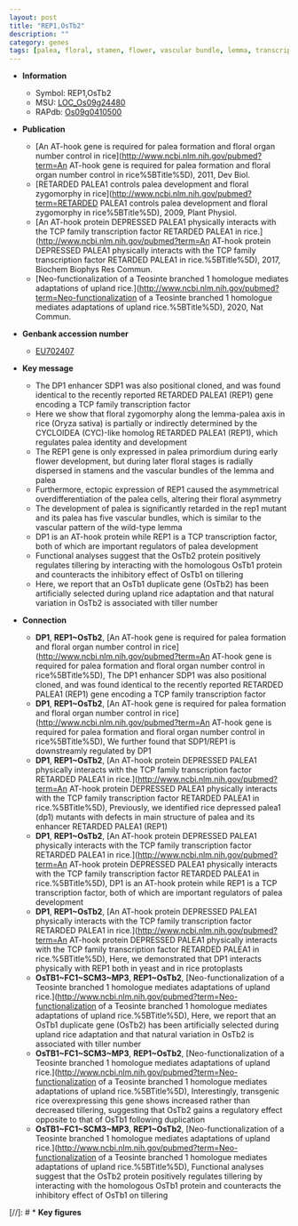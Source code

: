 ```yaml
---
layout: post
title: "REP1,OsTb2"
description: ""
category: genes
tags: [palea, floral, stamen, flower, vascular bundle, lemma, transcription factor, development, tillering, tiller, tiller number]
---
```


* **Information**  
    + Symbol: REP1,OsTb2  
    + MSU: [LOC_Os09g24480](http://rice.uga.edu/cgi-bin/ORF_infopage.cgi?orf=LOC_Os09g24480)  
    + RAPdb: [Os09g0410500](https://rapdb.dna.affrc.go.jp/locus/?name=Os09g0410500)  

* **Publication**  
    + [An AT-hook gene is required for palea formation and floral organ number control in rice](http://www.ncbi.nlm.nih.gov/pubmed?term=An AT-hook gene is required for palea formation and floral organ number control in rice%5BTitle%5D), 2011, Dev Biol.
    + [RETARDED PALEA1 controls palea development and floral zygomorphy in rice](http://www.ncbi.nlm.nih.gov/pubmed?term=RETARDED PALEA1 controls palea development and floral zygomorphy in rice%5BTitle%5D), 2009, Plant Physiol.
    + [An AT-hook protein DEPRESSED PALEA1 physically interacts with the TCP family transcription factor RETARDED PALEA1 in rice.](http://www.ncbi.nlm.nih.gov/pubmed?term=An AT-hook protein DEPRESSED PALEA1 physically interacts with the TCP family transcription factor RETARDED PALEA1 in rice.%5BTitle%5D), 2017, Biochem Biophys Res Commun.
    + [Neo-functionalization of a Teosinte branched 1 homologue mediates adaptations of upland rice.](http://www.ncbi.nlm.nih.gov/pubmed?term=Neo-functionalization of a Teosinte branched 1 homologue mediates adaptations of upland rice.%5BTitle%5D), 2020, Nat Commun.

* **Genbank accession number**  
    + [EU702407](http://www.ncbi.nlm.nih.gov/nuccore/EU702407)

* **Key message**  
    + The DP1 enhancer SDP1 was also positional cloned, and was found identical to the recently reported RETARDED PALEA1 (REP1) gene encoding a TCP family transcription factor
    + Here we show that floral zygomorphy along the lemma-palea axis in rice (Oryza sativa) is partially or indirectly determined by the CYCLOIDEA (CYC)-like homolog RETARDED PALEA1 (REP1), which regulates palea identity and development
    + The REP1 gene is only expressed in palea primordium during early flower development, but during later floral stages is radially dispersed in stamens and the vascular bundles of the lemma and palea
    + Furthermore, ectopic expression of REP1 caused the asymmetrical overdifferentiation of the palea cells, altering their floral asymmetry
    + The development of palea is significantly retarded in the rep1 mutant and its palea has five vascular bundles, which is similar to the vascular pattern of the wild-type lemma
    + DP1 is an AT-hook protein while REP1 is a TCP transcription factor, both of which are important regulators of palea development
    + Functional analyses suggest that the OsTb2 protein positively regulates tillering by interacting with the homologous OsTb1 protein and counteracts the inhibitory effect of OsTb1 on tillering
    + Here, we report that an OsTb1 duplicate gene (OsTb2) has been artificially selected during upland rice adaptation and that natural variation in OsTb2 is associated with tiller number

* **Connection**  
    + __DP1__, __REP1~OsTb2__, [An AT-hook gene is required for palea formation and floral organ number control in rice](http://www.ncbi.nlm.nih.gov/pubmed?term=An AT-hook gene is required for palea formation and floral organ number control in rice%5BTitle%5D), The DP1 enhancer SDP1 was also positional cloned, and was found identical to the recently reported RETARDED PALEA1 (REP1) gene encoding a TCP family transcription factor
    + __DP1__, __REP1~OsTb2__, [An AT-hook gene is required for palea formation and floral organ number control in rice](http://www.ncbi.nlm.nih.gov/pubmed?term=An AT-hook gene is required for palea formation and floral organ number control in rice%5BTitle%5D), We further found that SDP1/REP1 is downstreamly regulated by DP1
    + __DP1__, __REP1~OsTb2__, [An AT-hook protein DEPRESSED PALEA1 physically interacts with the TCP family transcription factor RETARDED PALEA1 in rice.](http://www.ncbi.nlm.nih.gov/pubmed?term=An AT-hook protein DEPRESSED PALEA1 physically interacts with the TCP family transcription factor RETARDED PALEA1 in rice.%5BTitle%5D),  Previously, we identified rice depressed palea1 (dp1) mutants with defects in main structure of palea and its enhancer RETARDED PALEA1 (REP1)
    + __DP1__, __REP1~OsTb2__, [An AT-hook protein DEPRESSED PALEA1 physically interacts with the TCP family transcription factor RETARDED PALEA1 in rice.](http://www.ncbi.nlm.nih.gov/pubmed?term=An AT-hook protein DEPRESSED PALEA1 physically interacts with the TCP family transcription factor RETARDED PALEA1 in rice.%5BTitle%5D),  DP1 is an AT-hook protein while REP1 is a TCP transcription factor, both of which are important regulators of palea development
    + __DP1__, __REP1~OsTb2__, [An AT-hook protein DEPRESSED PALEA1 physically interacts with the TCP family transcription factor RETARDED PALEA1 in rice.](http://www.ncbi.nlm.nih.gov/pubmed?term=An AT-hook protein DEPRESSED PALEA1 physically interacts with the TCP family transcription factor RETARDED PALEA1 in rice.%5BTitle%5D),  Here, we demonstrated that DP1 interacts physically with REP1 both in yeast and in rice protoplasts
    + __OsTB1~FC1~SCM3~MP3__, __REP1~OsTb2__, [Neo-functionalization of a Teosinte branched 1 homologue mediates adaptations of upland rice.](http://www.ncbi.nlm.nih.gov/pubmed?term=Neo-functionalization of a Teosinte branched 1 homologue mediates adaptations of upland rice.%5BTitle%5D),  Here, we report that an OsTb1 duplicate gene (OsTb2) has been artificially selected during upland rice adaptation and that natural variation in OsTb2 is associated with tiller number
    + __OsTB1~FC1~SCM3~MP3__, __REP1~OsTb2__, [Neo-functionalization of a Teosinte branched 1 homologue mediates adaptations of upland rice.](http://www.ncbi.nlm.nih.gov/pubmed?term=Neo-functionalization of a Teosinte branched 1 homologue mediates adaptations of upland rice.%5BTitle%5D),  Interestingly, transgenic rice overexpressing this gene shows increased rather than decreased tillering, suggesting that OsTb2 gains a regulatory effect opposite to that of OsTb1 following duplication
    + __OsTB1~FC1~SCM3~MP3__, __REP1~OsTb2__, [Neo-functionalization of a Teosinte branched 1 homologue mediates adaptations of upland rice.](http://www.ncbi.nlm.nih.gov/pubmed?term=Neo-functionalization of a Teosinte branched 1 homologue mediates adaptations of upland rice.%5BTitle%5D),  Functional analyses suggest that the OsTb2 protein positively regulates tillering by interacting with the homologous OsTb1 protein and counteracts the inhibitory effect of OsTb1 on tillering

[//]: # * **Key figures**  


